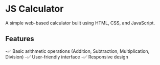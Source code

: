 # JS Calculator
A simple web-based calculator built using HTML, CSS, and JavaScript.

## Features
-✅ Basic arithmetic operations (Addition, Subtraction, Multiplication, Division)
-✅ User-friendly interface
-✅ Responsive design
